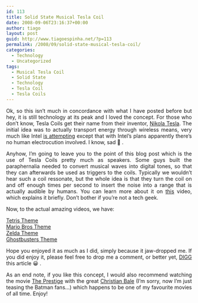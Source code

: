 ```yaml
---
id: 113
title: Solid State Musical Tesla Coil
date: 2008-09-06T23:16:37+00:00
author: tiago
layout: post
guid: http://www.tiagoespinha.net/?p=113
permalink: /2008/09/solid-state-musical-tesla-coil/
categories:
  - Technology
  - Uncategorized
tags:
  - Musical Tesla Coil
  - Solid State
  - Technology
  - Tesla Coil
  - Tesla Coils
---
```

<p style="text-align: justify;">
  <p style="text-align: justify;">
    Ok, so this isn&#8217;t much in concordance with what I have posted before but hey, it is still technology at its peak and I loved the concept. For those who don&#8217;t know, Tesla Coils get their name from their inventor, <a href="http://en.wikipedia.org/wiki/Nikola_Tesla">Nikola Tesla</a>. The initial idea was to actually transport energy through wireless means, very much like Intel <a href="http://news.yahoo.com/s/afp/20080821/ts_afp/usitinternetenergychipcompanyintel">is attempting</a> except that with Intel&#8217;s plans apparently there&#8217;s no human electrocution involved. I know, sad 🙁 .
  </p>
  
  <p style="text-align: justify;">
    Anyhow, I&#8217;m going to leave you to the point of this blog post which is the use of Tesla Coils pretty much as speakers. Some guys built the paraphernalia needed to convert musical waves into digital tones, so that they can afterwards be used as triggers to the coils. Typically we wouldn&#8217;t hear such a coil ressonate, but the whole idea is that they turn the coil on and off enough times per second to insert the noise into a range that is actually audible by humans. You can learn more about it on <a href="http://www.youtube.com/watch?v=cOkTrqTd0hw&feature=user">this</a> video, which explains it briefly. Don&#8217;t bother if you&#8217;re not a tech geek.
  </p>
  
  <p style="text-align: justify;">
    Now, to the actual amazing videos, we have:
  </p>
  
  <p>
    <a href="http://www.youtube.com/watch?v=xYHPZgq_Kgo&feature=user">Tetris Theme</a><br /> <a href="http://www.youtube.com/watch?v=VX5V_9s0Gfw&feature=user">Mario Bros Theme</a><br /> <a href="http://www.youtube.com/watch?v=LudXCEZvn50&feature=related">Zelda Theme</a><br /> <a href="http://www.youtube.com/watch?v=qEG-1iYpgKU&feature=related">Ghostbusters Theme</a>
  </p>
  
  <ul style="text-align: justify;">
  </ul>
  
  <p style="text-align: justify;">
    Hope you enjoyed it as much as I did, simply because it jaw-dropped me. If you did enjoy it, please feel free to drop me a comment, or better yet, <a href="http://digg.com/submit?phase=2&url=http%3A%2F%2Fwww.tiagoespinha.net%2F2008%2F09%2Fsolid-state-musical-tesla-coil%2F&title=Solid%20State%20Musical%20Tesla%20Coil">DIGG</a> this article 😀 .
  </p>
  
  <p style="text-align: justify;">
    As an end note, if you like this concept, I would also recommend watching the movie <a href="http://www.imdb.com/title/tt0482571/" target="_blank">The Prestige</a> with the great <a href="http://www.imdb.com/name/nm0000288/">Christian Bale</a> (I&#8217;m sorry, now I&#8217;m just teasing the Batman fans&#8230;) which happens to be one of my favourite movies of all time. Enjoy!
  </p>
  
  <p style="text-align: justify;">
    <p style="text-align: justify;">